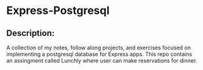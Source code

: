 # Express-Postgresql

## Description:

A collection of my notes, follow along projects, and exercises focused on implementing a postgresql database for Express apps. This repo contains an assingment called Lunchly
where user can make reservations for dinner. 
